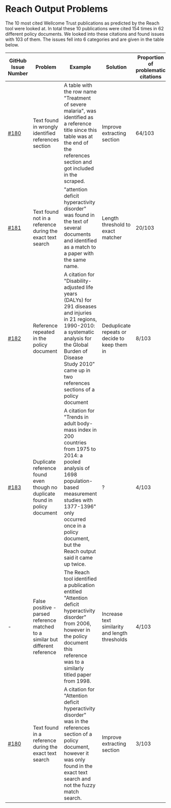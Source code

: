 # Reach Output Problems

The 10 most cited Wellcome Trust publications as predicted by the Reach tool were looked at. In total these 10 publications were cited 154 times in 62 different policy documents. We looked into these citations and found issues with 103 of them. The issues fell into 6 categories and are given in the table below.

| GitHub Issue Number | Problem | Example | Solution | Proportion of problematic citations |
| --- | --- | --- | --- | --- |
| [#180](https://github.com/wellcometrust/policytool/issues/180) | Text found in wrongly identified references section | A table with the row name "Treatment of severe malaria", was identified as a reference title since this table was at the end of the references section and got included in the scraped. | Improve extracting section | 64/103 |
| [#181](https://github.com/wellcometrust/policytool/issues/181) | Text found not in a reference during the exact text search | "attention deficit hyperactivity disorder" was found in the text of several documents and identified as a match to a paper with the same name. | Length threshold to exact matcher | 20/103 |
| [#182](https://github.com/wellcometrust/policytool/issues/182) | Reference repeated in the policy document | A citation for "Disability-adjusted life years (DALYs) for 291 diseases and injuries in 21 regions, 1990-2010: a systematic analysis for the Global Burden of Disease Study 2010" came up in two references sections of a policy document | Deduplicate repeats or decide to keep them in | 8/103 |
| [#183](https://github.com/wellcometrust/policytool/issues/183) | Duplicate reference found even though no duplicate found in policy document | A citation for "Trends in adult body-mass index in 200  countries from 1975 to 2014: a pooled analysis of  1698 population-based measurement studies with   1377-1396" only occurred once in a policy document, but the Reach output said it came up twice. | ? | 4/103 |
| - | False positive - parsed reference matched to a similar but different reference | The Reach tool identified a publication entitled "Attention deficit hyperactivity disorder" from 2006, however in the policy document this reference was to a similarly titled paper from 1998. | Increase text similarity and length thresholds | 4/103 |
| [#180](https://github.com/wellcometrust/policytool/issues/180) | Text found in a reference during the exact text search | A citation for "Attention deficit hyperactivity disorder" was in the references section of a policy document, however it was only found in the exact text search and not the fuzzy match search. | Improve extracting section | 3/103 |
